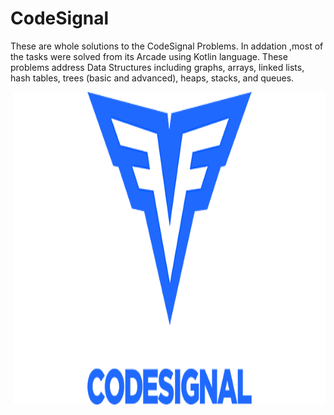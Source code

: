 # CodeSignal
 These are whole solutions to the CodeSignal Problems. In addation ,most of the tasks were solved  from its Arcade using Kotlin language. These problems address Data Structures including graphs, arrays, linked lists, hash tables, trees (basic and advanced), heaps, stacks, and queues.
 

<img src="https://github.com/M-AL-ain/CodeSignal/blob/main/codesignal.png" align="right" width="500px" height="500px" />

